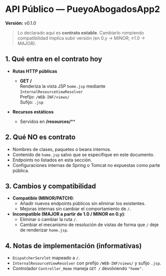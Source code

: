 # API Público — PueyoAbogadosApp2
**Versión:** v0.1.0

> Lo declarado aquí es **contrato estable**. Cambiarlo rompiendo compatibilidad implica subir versión (en 0.y → MINOR; ≥1.0 → MAJOR).

## 1. Qué entra en el contrato hoy
- **Rutas HTTP públicas**
  - **GET /**  
    Renderiza la vista JSP `home.jsp` mediante `InternalResourceViewResolver`  
    Prefijo: `/WEB-INF/views/`  
    Sufijo: `.jsp`

- **Recursos estáticos**
  - Servidos en **/resources/**\*\*

## 2. Qué NO es contrato
- Nombres de clases, paquetes o beans internos.
- Contenido de `home.jsp` salvo que se especifique en este documento.
- Endpoints no listados en esta sección.
- Configuraciones internas de Spring o Tomcat no expuestas como parte pública.

## 3. Cambios y compatibilidad
- **Compatible (MINOR/PATCH)**:
  - Añadir nuevos endpoints públicos sin eliminar los existentes.
  - Mejoras internas sin cambiar el comportamiento de `/`.
- **Incompatible (MAJOR a partir de 1.0 / MINOR en 0.y)**:
  - Eliminar o cambiar la ruta `/`.
  - Cambiar el mecanismo de resolución de vistas de forma que `/` deje de renderizar `home.jsp`.

## 4. Notas de implementación (informativas)
- `DispatcherServlet` mapeado a `/`.
- `InternalResourceViewResolver` con prefijo `/WEB-INF/views/` y sufijo `.jsp`.
- Controlador `Controller_Home` maneja `GET /` devolviendo `"home"`.
